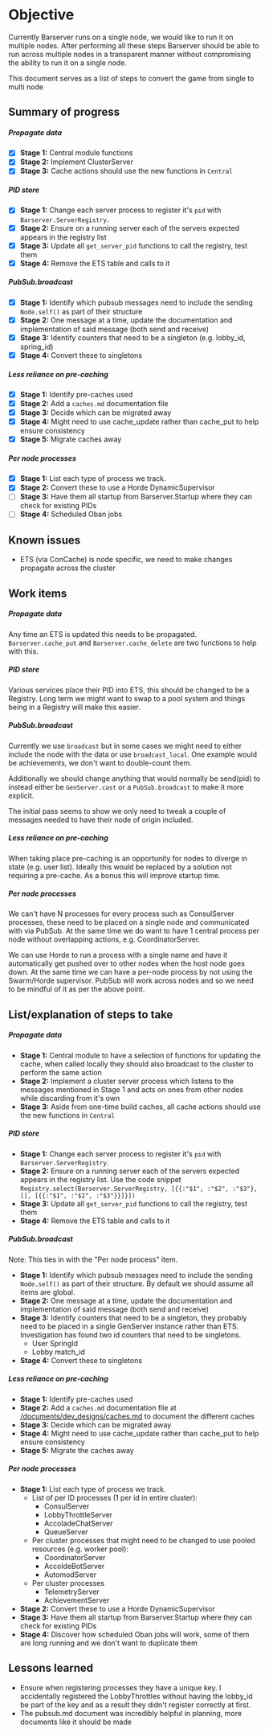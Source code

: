 # Objective
Currently Barserver runs on a single node, we would like to run it on multiple nodes. After performing all these steps Barserver should be able to run across multiple nodes in a transparent manner without compromising the ability to run it on a single node.

This document serves as a list of steps to convert the game from single to multi node 

## Summary of progress
##### Propagate data
- [X] **Stage 1:** Central module functions
- [X] **Stage 2:** Implement ClusterServer
- [X] **Stage 3:** Cache actions should use the new functions in `Central`

##### PID store
- [X] **Stage 1:** Change each server process to register it's `pid` with `Barserver.ServerRegistry`.
- [X] **Stage 2:** Ensure on a running server each of the servers expected appears in the registry list
- [X] **Stage 3:** Update all `get_server_pid` functions to call the registry, test them
- [X] **Stage 4:** Remove the ETS table and calls to it

##### PubSub.broadcast
- [X] **Stage 1:** Identify which pubsub messages need to include the sending `Node.self()` as part of their structure
- [X] **Stage 2:** One message at a time, update the documentation and implementation of said message (both send and receive)
- [X] **Stage 3:** Identify counters that need to be a singleton (e.g. lobby_id, spring_id)
- [X] **Stage 4:** Convert these to singletons

##### Less reliance on pre-caching
- [X] **Stage 1:** Identify pre-caches used
- [X] **Stage 2:** Add a `caches.md` documentation file
- [X] **Stage 3:** Decide which can be migrated away
- [X] **Stage 4:** Might need to use cache_update rather than cache_put to help ensure consistency
- [X] **Stage 5:** Migrate caches away

##### Per node processes
- [X] **Stage 1:** List each type of process we track.
- [X] **Stage 2:** Convert these to use a Horde DynamicSupervisor
- [ ] **Stage 3:** Have them all startup from Barserver.Startup where they can check for existing PIDs
- [ ] **Stage 4:** Scheduled Oban jobs

## Known issues
- ETS (via ConCache) is node specific, we need to make changes propagate across the cluster

## Work items
##### Propagate data
Any time an ETS is updated this needs to be propagated. `Barserver.cache_put` and `Barserver.cache_delete` are two functions to help with this.

##### PID store
Various services place their PID into ETS, this should be changed to be a Registry. Long term we might want to swap to a pool system and things being in a Registry will make this easier.

##### PubSub.broadcast
Currently we use `broadcast` but in some cases we might need to either include the node with the data or use `broadcast_local`. One example would be achievements, we don't want to double-count them.

Additionally we should change anything that would normally be send(pid) to instead either be `GenServer.cast` or a `PubSub.broadcast` to make it more explicit.

The initial pass seems to show we only need to tweak a couple of messages needed to have their node of origin included.

##### Less reliance on pre-caching
When taking place pre-caching is an opportunity for nodes to diverge in state (e.g. user list). Ideally this would be replaced by a solution not requiring a pre-cache. As a bonus this will improve startup time.

##### Per node processes
We can't have N processes for every process such as ConsulServer processes, these need to be placed on a single node and communicated with via PubSub. At the same time we do want to have 1 central process per node without overlapping actions, e.g. CoordinatorServer.

We can use Horde to run a process with a single name and have it automatically get pushed over to other nodes when the host node goes down. At the same time we can have a per-node process by not using the Swarm/Horde supervisor. PubSub will work across nodes and so we need to be mindful of it as per the above point.

## List/explanation of steps to take
##### Propagate data
- **Stage 1:** Central module to have a selection of functions for updating the cache, when called locally they should also broadcast to the cluster to perform the same action
- **Stage 2:** Implement a cluster server process which listens to the messages mentioned in Stage 1 and acts on ones from other nodes while discarding from it's own
- **Stage 3:** Aside from one-time build caches, all cache actions should use the new functions in `Central`

##### PID store
- **Stage 1:** Change each server process to register it's `pid` with `Barserver.ServerRegistry`.
- **Stage 2:** Ensure on a running server each of the servers expected appears in the registry list.
  Use the code snippet `Registry.select(Barserver.ServerRegistry, [{{:"$1", :"$2", :"$3"}, [], [{{:"$1", :"$2", :"$3"}}]}])`
- **Stage 3:** Update all `get_server_pid` functions to call the registry, test them
- **Stage 4:** Remove the ETS table and calls to it

##### PubSub.broadcast
Note: This ties in with the "Per node process" item.
- **Stage 1:** Identify which pubsub messages need to include the sending `Node.self()` as part of their structure. By default we should assume all items are global.
- **Stage 2:** One message at a time, update the documentation and implementation of said message (both send and receive)
- **Stage 3:** Identify counters that need to be a singleton, they probably need to be placed in a single GenServer instance rather than ETS. Investigation has found two id counters that need to be singletons.
  - User SpringId
  - Lobby match_id
- **Stage 4:** Convert these to singletons

##### Less reliance on pre-caching
- **Stage 1:** Identify pre-caches used
- **Stage 2:** Add a `caches.md` documentation file at [/documents/dev_designs/caches.md](/documents/dev_designs/caches.md) to document the different caches
- **Stage 3:** Decide which can be migrated away
- **Stage 4:** Might need to use cache_update rather than cache_put to help ensure consistency
- **Stage 5:** Migrate the caches away

##### Per node processes
- **Stage 1:** List each type of process we track.
  - List of per ID processes (1 per id in entire cluster):
    - ConsulServer
    - LobbyThrottleServer
    - AccoladeChatServer
    - QueueServer
  - Per cluster processes that might need to be changed to use pooled resources (e.g. worker pool):
    - CoordinatorServer
    - AccoldeBotServer
    - AutomodServer
  - Per cluster processes
    - TelemetryServer
    - AchievementServer
- **Stage 2:** Convert these to use a Horde DynamicSupervisor
- **Stage 3:** Have them all startup from Barserver.Startup where they can check for existing PIDs
- **Stage 4:** Discover how scheduled Oban jobs will work, some of them are long running and we don't want to duplicate them

## Lessons learned
- Ensure when registering processes they have a unique key. I accidentally registered the LobbyThrottles without having the lobby_id be part of the key and as a result they didn't register correctly at first.
- The pubsub.md document was incredibly helpful in planning, more documents like it should be made
